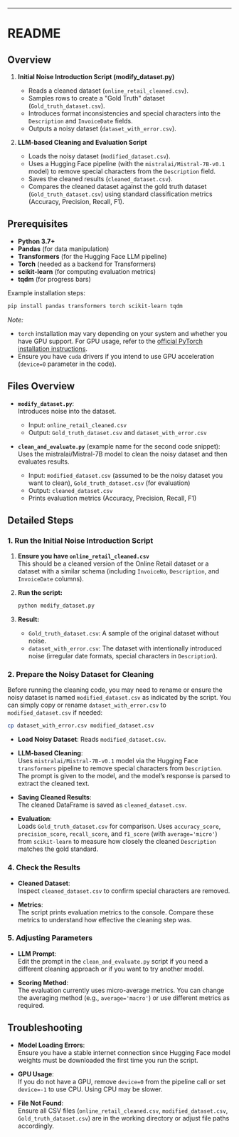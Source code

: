
---

# README

## Overview

1. **Initial Noise Introduction Script (modify_dataset.py)**  
   - Reads a cleaned dataset (`online_retail_cleaned.csv`).
   - Samples rows to create a "Gold Truth" dataset (`Gold_truth_dataset.csv`).
   - Introduces format inconsistencies and special characters into the `Description` and `InvoiceDate` fields.
   - Outputs a noisy dataset (`dataset_with_error.csv`).

2. **LLM-based Cleaning and Evaluation Script**
   - Loads the noisy dataset (`modified_dataset.csv`).
   - Uses a Hugging Face pipeline (with the `mistralai/Mistral-7B-v0.1` model) to remove special characters from the `Description` field.
   - Saves the cleaned results (`cleaned_dataset.csv`).
   - Compares the cleaned dataset against the gold truth dataset (`Gold_truth_dataset.csv`) using standard classification metrics (Accuracy, Precision, Recall, F1).

## Prerequisites

- **Python 3.7+**
- **Pandas** (for data manipulation)
- **Transformers** (for the Hugging Face LLM pipeline)
- **Torch** (needed as a backend for Transformers)
- **scikit-learn** (for computing evaluation metrics)
- **tqdm** (for progress bars)

Example installation steps:

```bash
pip install pandas transformers torch scikit-learn tqdm
```

*Note:*  
- `torch` installation may vary depending on your system and whether you have GPU support. For GPU usage, refer to the [official PyTorch installation instructions](https://pytorch.org/get-started/locally/).
- Ensure you have `cuda` drivers if you intend to use GPU acceleration (`device=0` parameter in the code).

## Files Overview

- **`modify_dataset.py`**:  
  Introduces noise into the dataset.
  - Input: `online_retail_cleaned.csv`  
  - Output: `Gold_truth_dataset.csv` and `dataset_with_error.csv`

- **`clean_and_evaluate.py`** (example name for the second code snippet):  
  Uses the mistralai/Mistral-7B model to clean the noisy dataset and then evaluates results.
  - Input: `modified_dataset.csv` (assumed to be the noisy dataset you want to clean), `Gold_truth_dataset.csv` (for evaluation)
  - Output: `cleaned_dataset.csv`  
  - Prints evaluation metrics (Accuracy, Precision, Recall, F1)

## Detailed Steps

### 1. Run the Initial Noise Introduction Script

1. **Ensure you have `online_retail_cleaned.csv`**  
   This should be a cleaned version of the Online Retail dataset or a dataset with a similar schema (including `InvoiceNo`, `Description`, and `InvoiceDate` columns).

2. **Run the script:**
   ```bash
   python modify_dataset.py
   ```

3. **Result:**
   - `Gold_truth_dataset.csv`: A sample of the original dataset without noise.
   - `dataset_with_error.csv`: The dataset with intentionally introduced noise (irregular date formats, special characters in `Description`).

### 2. Prepare the Noisy Dataset for Cleaning

Before running the cleaning code, you may need to rename or ensure the noisy dataset is named `modified_dataset.csv` as indicated by the script. You can simply copy or rename `dataset_with_error.csv` to `modified_dataset.csv` if needed:

```bash
cp dataset_with_error.csv modified_dataset.csv
```


- **Load Noisy Dataset**: Reads `modified_dataset.csv`.
- **LLM-based Cleaning**:  
  Uses `mistralai/Mistral-7B-v0.1` model via the Hugging Face `transformers` pipeline to remove special characters from `Description`. The prompt is given to the model, and the model’s response is parsed to extract the cleaned text.
  
- **Saving Cleaned Results**:  
  The cleaned DataFrame is saved as `cleaned_dataset.csv`.

- **Evaluation**:  
  Loads `Gold_truth_dataset.csv` for comparison. Uses `accuracy_score`, `precision_score`, `recall_score`, and `f1_score` (with `average='micro'`) from `scikit-learn` to measure how closely the cleaned `Description` matches the gold standard.

### 4. Check the Results

- **Cleaned Dataset**:  
  Inspect `cleaned_dataset.csv` to confirm special characters are removed.
  
- **Metrics**:  
  The script prints evaluation metrics to the console. Compare these metrics to understand how effective the cleaning step was.

### 5. Adjusting Parameters

- **LLM Prompt**:  
  Edit the prompt in the `clean_and_evaluate.py` script if you need a different cleaning approach or if you want to try another model.
  
- **Scoring Method**:  
  The evaluation currently uses micro-average metrics. You can change the averaging method (e.g., `average='macro'`) or use different metrics as required.

## Troubleshooting

- **Model Loading Errors**:  
  Ensure you have a stable internet connection since Hugging Face model weights must be downloaded the first time you run the script.
  
- **GPU Usage**:  
  If you do not have a GPU, remove `device=0` from the pipeline call or set `device=-1` to use CPU. Using CPU may be slower.
  
- **File Not Found**:  
  Ensure all CSV files (`online_retail_cleaned.csv`, `modified_dataset.csv`, `Gold_truth_dataset.csv`) are in the working directory or adjust file paths accordingly.

